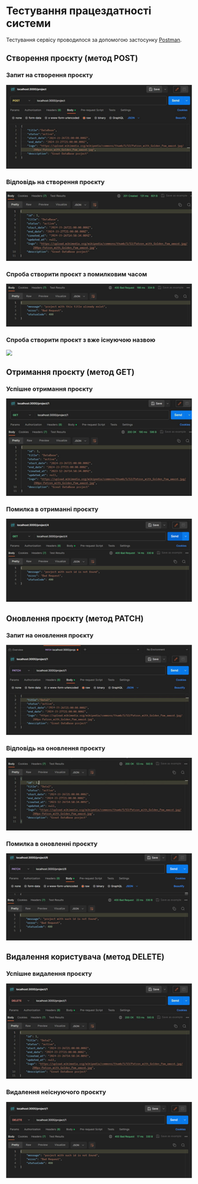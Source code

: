 # Тестування працездатності системи

Тестування сервісу проводилося за допомогою застосунку [Postman](https://www.google.com/search?q=postman&rlz=1C1GCEA_enUA1034UA1034&oq=postman&gs_lcrp=EgZjaHJvbWUqCQgAEEUYOxiABDIJCAAQRRg7GIAEMgcIARAAGIAEMgcIAhAAGIAEMgcIAxAAGIAEMgcIBBAAGIAEMgcIBRAAGIAEMgcIBhAAGIAEMgcIBxAAGIAEMgcICBAAGIAEMgcICRAAGIAE0gEIMTA4NGowajeoAgCwAgA&sourceid=chrome&ie=UTF-8).

## Створення проєкту (метод POST)

### Запит на створення проєкту

![](./create_project.png)

### Відповідь на створення проєкту

![](./create_project_response.jpg)

### Спроба створити проєкт з помилковим часом

![](./create_project_exception_title.jpg)

### Спроба створити проєкт з вже існуючою назвою

![](https://imgur.com/PT8iOvT)

## Отримання проєкту (метод GET)

### Успішне отримання проєкту

![](./get_project.jpg)

### Помилка в отриманні проєкту

![](./get_project_exeption_invalid_id.jpg)

## Оновлення проєкту (метод PATCH)

### Запит на оновлення проєкту

![](./patch_project.jpg)

### Відповідь на оновлення проєкту

![](./patch_project_response.jpg)

### Помилка в оновленні проєкту

![](./patch_project_exception_invalid_id.jpg)

## Видалення користувача (метод DELETE)

### Успішне видалення проєкту

![](./delete_project.jpg)

### Видалення неіснуючого проєкту

![](./delete_project_exeption_invalid_id.jpg)
